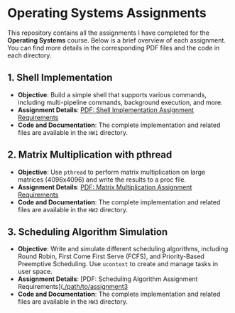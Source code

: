 # Operating Systems Assignments

This repository contains all the assignments I have completed for the **Operating Systems** course. Below is a brief overview of each assignment. You can find more details in the corresponding PDF files and the code in each directory.

## 1. Shell Implementation
- **Objective**: Build a simple shell that supports various commands, including multi-pipeline commands, background execution, and more.
- **Assignment Details**: [PDF: Shell Implementation Assignment Requirements](https://github.com/hsylin/Operating-Systems/blob/main/HW1/2022_OS_HW1.pdf)
- **Code and Documentation**: The complete implementation and related files are available in the `HW1` directory.

## 2. Matrix Multiplication with pthread
- **Objective**: Use `pthread` to perform matrix multiplication on large matrices (4096x4096) and write the results to a proc file.
- **Assignment Details**: [PDF: Matrix Multiplication Assignment Requirements](https://github.com/hsylin/Operating-Systems/blob/main/HW2/2022_OS_HW2.pdf)
- **Code and Documentation**: The complete implementation and related files are available in the `HW2` directory.

## 3. Scheduling Algorithm Simulation
- **Objective**: Write and simulate different scheduling algorithms, including Round Robin, First Come First Serve (FCFS), and Priority-Based Preemptive Scheduling. Use `ucontext` to create and manage tasks in user space.
- **Assignment Details**: [PDF: Scheduling Algorithm Assignment Requirements]([./path/to/assignment3](https://github.com/hsylin/Operating-Systems/blob/main/HW2/2022_OS_HW3.pdf)
- **Code and Documentation**: The complete implementation and related files are available in the `HW3` directory.

